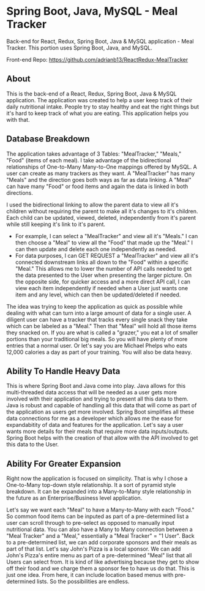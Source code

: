 # Spring Boot, Java, MySQL - Meal Tracker
Back-end for React, Redux, Spring Boot, Java & MySQL application - Meal Tracker. This portion uses Spring Boot, Java, and MySQL.

Front-end Repo: https://github.com/adrianb13/ReactRedux-MealTracker

## About

This is the back-end of a React, Redux, Spring Boot, Java & MySQL application.  The application was created to help a user keep track of their daily nutritional intake.  People try to stay healthy and eat the right things but it's hard to keep track of what you are eating.  This application helps you with that.  

## Database Breakdown
The application takes advantage of 3 Tables: "MealTracker," "Meals," "Food" (items of each meal). I take advantage of the bidirectional relationships of One-to-Many Many-to-One mappings offered by MySQL.  A user can create as many trackers as they want.  A "MealTracker" has many "Meals" and the direction goes both ways as far as data linking.  A "Meal" can have many "Food" or food items and again the data is linked in both directions.

I used the bidirectional linking to allow the parent data to view all it's children without requiring the parent to make all it's changes to it's children.  Each child can be updated, viewed, deleted, independently from it's parent while still keeping it's link to it's parent.   
  - For example, I can select a "MealTracker" and view all it's "Meals."  I can then choose a "Meal" to view all the "Food" that made up the "Meal." I can then update and delete each one independently as needed.
  - For data purposes, I can GET REQUEST a "MealTracker" and view all it's connected downstream links all down to the "Food" within a specific "Meal."  This allows me to lower the number of API calls needed to get the data presented to the User when presenting the larger picture.  On the opposite side, for quicker access and a more direct API call, I can view each item independently if needed when a User just wants one item and any level, which can then be updated/deleted if needed.
  
The idea was trying to keep the application as quick as possible while dealing with what can turn into a large amount of data for a single user.  A diligent user can have a tracker that tracks every single snack they take which can be labeled as a "Meal."  Then that "Meal" will hold all those items they snacked on.  If you are what is called a "grazer," you eat a lot of smaller portions than your traditional big meals.  So you will have plenty of more entries that a normal user.  Or let's say you are Michael Phelps who eats 12,000 calories a day as part of your training.  You will also be data heavy.

## Ability To Handle Heavy Data
This is where Spring Boot and Java come into play.  Java allows for this multi-threaded data access that will be needed as a user gets more involved with their application and trying to present all this data to them.  Java is robust and capable of handling all this data that will come as part of the application as users get more involved. Spring Boot simplifies all these data connections for me as a developer which allows me the ease for expandabitity of data and features for the application.  Let's say a user wants more details for their meals that require more data inputs/outputs.  Spring Boot helps with the creation of that allow with the API involved to get this data to the User.

## Ability For Greater Expansion
Right now the application is focused on simplicity.  That is why I chose a One-to-Many top-down style relationship.  It a sort of pyramid style breakdown.  It can be expanded into a Many-to-Many style relationship in the future as an Enterprise/Business level application.  

Let's say we want each "Meal" to have a Many-to-Many with each "Food."  So common food items can be inputed as part of a pre-determined list a user can scroll through to pre-select as opposed to manually input nutritional data. You can also have a Many to Many connection between a "Meal Tracker" and a "Meal," essentially a "Meal Tracker" = "1 User".  Back to a pre-determined list, we can add corporate sponsors and their meals as part of that list.  Let's say John's Pizza is a local sponsor.  We can add John's Pizza's entire menu as part of a pre-determined "Meal" list that all Users can select from.  It is kind of like advertising because they get to show off their food and we charge them a sponsor fee to have us do that.  This is just one idea.  From here, it can include location based menus with pre-determined lists.  So the possibilities are endless.
